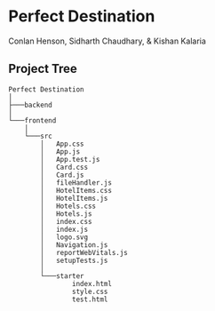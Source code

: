# Perfect Destination

Conlan Henson, Sidharth Chaudhary, & Kishan Kalaria
<br>

## Project Tree

```
Perfect Destination
│
├───backend
│
└───frontend
    │
    └───src
        │   App.css
        │   App.js
        │   App.test.js
        │   Card.css
        │   Card.js
        │   fileHandler.js
        │   HotelItems.css
        │   HotelItems.js
        │   Hotels.css
        │   Hotels.js
        │   index.css
        │   index.js
        │   logo.svg
        │   Navigation.js
        │   reportWebVitals.js
        │   setupTests.js
        │
        └───starter
                index.html
                style.css
                test.html
```